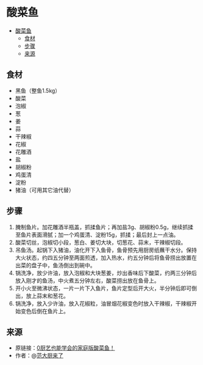 # 酸菜鱼
- [酸菜鱼](#酸菜鱼)
  - [食材](#食材)
  - [步骤](#步骤)
  - [来源](#来源)
## 食材
* 黑鱼（整鱼1.5kg）
* 酸菜
* 泡椒
* 葱
* 姜
* 蒜
* 干辣椒
* 花椒
* 花雕酒
* 盐
* 胡椒粉
* 鸡蛋清
* 淀粉
* 猪油（可用其它油代替）
## 步骤
1. 腌制鱼片。加花雕酒半瓶盖，抓揉鱼片；再加盐3g、胡椒粉0.5g，继续抓揉至鱼片表面滑腻；加一个鸡蛋清、淀粉15g，抓揉；最后封上一点油。
2. 酸菜切丝，泡椒切小段，葱白、姜切大块，切葱花、蒜末，干辣椒切段。
3. 吊鱼汤。起锅下入猪油，油化开下入鱼骨，鱼骨预先用厨房纸蘸干水分。保持大火状态，约四五分钟至两面煎透，加入热水，约五分钟后将鱼骨捞出放置在出菜的盘子中，鱼汤倒出到碗中。
4. 锅洗净，放少许油，放入泡椒和大块葱姜，炒出香味后下酸菜，约两三分钟后放入刚才的鱼汤，中火煮五分钟左右，酸菜捞出放在鱼骨上。
5. 开小火至微沸状态，一片一片下入鱼片，鱼片定型后开大火，半分钟后即可倒出，放上蒜末和葱花。
6. 锅洗净，放入少许油，放入花椒粒，油冒烟花椒变色时放入干辣椒，干辣椒开始变色后倒在鱼片上。
## 来源
* 原链接：[0厨艺也能学会的家庭版酸菜鱼！](https://www.bilibili.com/video/BV1bvqSYXE9t/)
* 作者：@[范大厨来了](https://space.bilibili.com/559000080/)